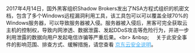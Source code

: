 2017年4月14日，国外黑客组织Shadow Brokers发出了NSA方程式组织的机密文档，包含了多个Windows远程漏洞利用工具，该工具包可以可以覆盖全球70%的Windows服务器，可以导致服务器被入侵。服务器被入侵后，黑客可完全获取云主机的控制权，导致内网渗透、数据泄露、发起DDoS攻击等危险行为，并进一步利用泄露的数据向用户发起电信诈骗等严重后果。&lt;br&gt;
&amp;nbsp;&nbsp;&nbsp;&nbsp;&nbsp;&nbsp;关于此安全事件的影响范围、排查方式、缓解措施，请您查看 <a href='http://www.jcloud.com/help/gwldyj804.html' target='_blank' style='color:#3baaf1'>京东云安全说明</a>。